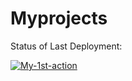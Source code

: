 # Myprojects

Status of Last Deployment:

[![My-1st-action](https://github.com/Mels2006/Myprojects/workflows/My-1st-action/badge.svg?branch=main)](https://github.com/Mels2006/Myprojects/actions/workflows/My-1st-action/with?ref=main)

